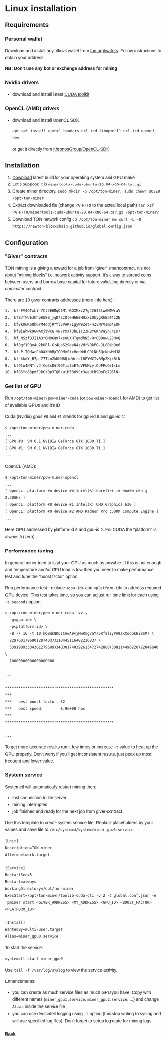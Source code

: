 <style type="text/css" rel="stylesheet">
body {
  font:14px/22px Helvetica, Arial, sans-serif;
}
</style>
# Linux installation

## Requirements

### Personal wallet

Download and install any official wallet from [ton.org/wallets](https://ton.org/wallets).
Follow instructions to obtain your address.

**NB: Don't use any bot or exchange address for mining**

### Nvidia drivers

- download and install latest [CUDA toolkit](https://docs.nvidia.com/cuda/cuda-installation-guide-linux/index.html)

### OpenCL (AMD) drivers

- download and install OpenCL SDK

   ```shell
   apt-get install opencl-headers ocl-icd-libopencl1 ocl-icd-opencl-dev
   ```
   
   or get it directly from [KhronosGroup/OpenCL-SDK](https://github.com/KhronosGroup/OpenCL-SDK)

## Installation

1. [Download](https://github.com/tontechio/pow-miner-gpu/releases/latest) latest build for your operating system and GPU make
1. Let's suppose it is `minertools-cuda-ubuntu-20.04-x86-64.tar.gz`
1. Create miner directory: `sudo mkdir -p /opt/ton-miner; sudo chown $USER /opt/ton-miner`
1. Extract downloaded file (change `PATH/TO` to the actual local path) `tar xzf PATH/TO/minertools-cuda-ubuntu-20.04-x86-64.tar.gz /opt/ton-miner/`
1. Download TON network config `cd /opt/ton-miner && curl -L -O https://newton-blockchain.github.io/global.config.json`


## Configuration

### "Giver" contracts

TON mining is a giving a reward for a job from "giver" smartcontract. It's not about "mining blocks" i.e. network activity support. It's a way to spread coins between users and borrow base capital for future validating directly or via *nominator* contract.

There are 10 giver contracts addresses (more info [here](https://ton.org/mining)):

```
1.  kf-FV4QTxLl-7Ct3E6MqOtMt-RGXMxi27g4I645lw6MTWraV
2.  kf8JfFUEJhhpRW80_jqD7zzQteH6EBHOzxiOhygRhBdt4z2N
3.  kf8kO6K6Qh6YM4ddjRYYlvVAK7IgyW8Zet-4ZvNrVsmQ4EOF
4.  kf9iWhwk9GwAXjtwKG-vN7rmXT3hLIT23RBY6KhVaynRrIK7
5.  kf_NSzfDJI1A3rOM0GQm7xsoUXHTgmdhN5-OrGD8uwL2JMvQ
6.  kf8gf1PQy4u2kURl-Gz4LbS29eaN4sVdrVQkPO-JL80VhOe6
7.  kf-P_TOdwcCh0AXHhBpICDMxStxHenWdLCDLNH5QcNpwMHJ8
8.  kf-kkdY_B7p-77TLn2hUhM6QidWrrsl8FYWCIvBMpZKprBtN
9.  kf91o4NNTryJ-Cw3sDGt9OTiafmETdVFUMvylQdFPoOxIsLm
10. kf8SYc83pm5JkGt0p3TQRkuiM58O9Cr3waUtR9OoFq716lN-
```

### Get list of GPU

Run `/opt/ton-miner/pow-miner-cuda` (or `pow-miner-opencl` for AMD) to get list of available GPUs and it's ID

Cuda (Nvidia) gpus `#0` and `#1` stands for gpu-id `0` and gpu-id `1`:

```
$ /opt/ton-miner/pow-miner-cuda
...
[ GPU #0: SM 6.1 NVIDIA GeForce GTX 1080 Ti ]
[ GPU #1: SM 6.1 NVIDIA GeForce GTX 1080 Ti ]
...
```

OpenCL (AMD):

```
$ /opt/ton-miner/pow-miner-opencl
...
[ OpenCL: platform #0 device #0 Intel(R) Core(TM) i9-9880H CPU @ 2.30GHz ]
[ OpenCL: platform #0 device #1 Intel(R) UHD Graphics 630 ]
[ OpenCL: platform #0 device #2 AMD Radeon Pro 5500M Compute Engine ]
...
```

Here GPU addressed by platform-id `0` and gpu-id `2`.
For CUDA the "platform" is always `0` (zero).


### Performance tuning

In general miner tried to load your GPU as much as possible. If this is not enough and temperature and/or GPU load is low then you need to make performance test and tune the "boost factor" option.

Run performance test - replace `<gpu-id>` and `<platform-id>` to address required GPU device.
This test takes time, so you can adjust run time limit for each using `-t seconds` option.

```shell
$ /opt/ton-miner/pow-miner-cuda -vv \
  -g<gpu-id> \
  -p<platform-id> \
  -B -F 16 -t 10 kQBWkNKqzCAwA9vjMwRmg7aY75Rf8lByPA9zKXoqGkHi8SM7 \
  229760179690128740373110445116482216837 \
  5391989333430127958933403017403926134727428884508114496220722049840 \
  10000000000000000000

...

*************************************************
***
***   best boost factor: 32
***   best speed:        8.9e+08 hps
***
*************************************************

...
```

To get more accurate results run it few times or increase `-t` value to heat up the GPU properly.
Don't worry if you'll get inconsistent results, just peak up most frequent and lower value.

### System service

Systemctl will automatically restart mining then:
- lost connection to lite-server
- mining interrupted
- job finished and ready for the next job from giver-contract

Use this template to create system service file.
Replace placeholders by your values and save file to `/etc/systemd/system/miner_gpu0.service`

```
[Unit]
Description=TON miner
After=network.target

[Service]
RestartSec=5
Restart=always
WorkingDirectory=/opt/ton-miner
ExecStart=/opt/ton-miner/tonlib-cuda-cli -v 2 -C global.conf.json -e 'pminer start <GIVER_ADDRESS> <MY_ADDRESS> <GPU_ID> <BOOST_FACTOR> <PLATFORM_ID>'

[Install]
WantedBy=multi-user.target
Alias=miner_gpu0.service
```

To start the service:

```shell
systemctl start miner_gpu0
```

Use `tail -f /var/log/syslog` to view the service activity.

Enhancements:
- you can create as much service files as much GPU you have. Copy with different names (`miner_gpu1.service`, `miner_gpu2.service`, ...) and change `Alias` inside the service file
- you can use dedicated logging using `-l` option (this stop writing to syslog and will use specified log files). Don't forget to setup logrotate for mining logs.























#### [Back](./../index.md)

